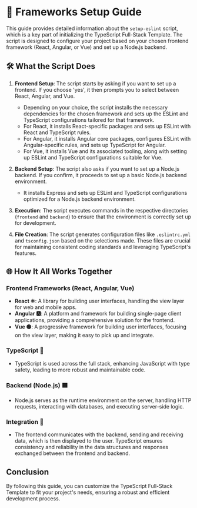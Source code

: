 # 🚀 Frameworks Setup Guide

This guide provides detailed information about the `setup-eslint` script, which is a key part of initializing the TypeScript Full-Stack Template. The script is designed to configure your project based on your chosen frontend framework (React, Angular, or Vue) and set up a Node.js backend.

## 🛠️ What the Script Does

1. **Frontend Setup**: The script starts by asking if you want to set up a frontend. If you choose 'yes', it then prompts you to select between React, Angular, and Vue.
   - Depending on your choice, the script installs the necessary dependencies for the chosen framework and sets up the ESLint and TypeScript configurations tailored for that framework.
   - For React, it installs React-specific packages and sets up ESLint with React and TypeScript rules.
   - For Angular, it installs Angular core packages, configures ESLint with Angular-specific rules, and sets up TypeScript for Angular.
   - For Vue, it installs Vue and its associated tooling, along with setting up ESLint and TypeScript configurations suitable for Vue.

2. **Backend Setup**: The script also asks if you want to set up a Node.js backend. If you confirm, it proceeds to set up a basic Node.js backend environment.
   - It installs Express and sets up ESLint and TypeScript configurations optimized for a Node.js backend environment.

3. **Execution**: The script executes commands in the respective directories (`frontend` and `backend`) to ensure that the environment is correctly set up for development.

4. **File Creation**: The script generates configuration files like `.eslintrc.yml` and `tsconfig.json` based on the selections made. These files are crucial for maintaining consistent coding standards and leveraging TypeScript's features.

## 🌐 How It All Works Together

### Frontend Frameworks (React, Angular, Vue)

- **React ⚛️**: A library for building user interfaces, handling the view layer for web and mobile apps.
- **Angular 🅰️**: A platform and framework for building single-page client applications, providing a comprehensive solution for the frontend.
- **Vue 🟢**: A progressive framework for building user interfaces, focusing on the view layer, making it easy to pick up and integrate.

### TypeScript 🔵

- TypeScript is used across the full stack, enhancing JavaScript with type safety, leading to more robust and maintainable code.

### Backend (Node.js) 🟩

- Node.js serves as the runtime environment on the server, handling HTTP requests, interacting with databases, and executing server-side logic.

### Integration 🔄

- The frontend communicates with the backend, sending and receiving data, which is then displayed to the user. TypeScript ensures consistency and reliability in the data structures and responses exchanged between the frontend and backend.

## Conclusion

By following this guide, you can customize the TypeScript Full-Stack Template to fit your project's needs, ensuring a robust and efficient development process.

